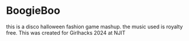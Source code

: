 # BoogieBoo
this is a disco halloween fashion game mashup. the music used is royalty free. This was created for Girlhacks 2024 at NJIT
